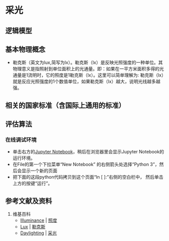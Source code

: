 # 采光

## 逻辑模型

## 基本物理概念
- 勒克斯（英文为lux,简写为lx）。勒克斯（lx）是反映光照强度的一种单位。其物理意义是指照射到单位面积上的光通量。即：如果在一平方米面积多得的光通量是1流明时，它的照度是1勒克斯（lx）。这里可以简单理解为: 勒克斯（lx）就是反应光照强度的1个数值单位，如果勒克斯（lx）越大，说明光线越多越强。

## 相关的国家标准（含国际上通用的标准）

## 评估算法

### 在线调试环境

- 单击右方的[Jupyter Notebook](https://mybinder.org/v2/gh/ipython/ipython-in-depth/master?filepath=binder/Index.ipynb)，稍后在浏览器里会显示Jupyter Notebook的运行环境。
- 在File的第一个下拉菜单“New Notebook” 的右侧箭头处选择“Python 3”，然后会显示一个新的页面
- 把下面的这段python代码拷贝到这个页面“In [ ]:”右侧的空白栏中， 然后单击上方的按键“运行”。

## 参考文献及资料

1. 维基百科
	- [Illuminance](https://en.wikipedia.org/wiki/Illuminance) | [照度](https://en.wikipedia.org/wiki/照度) 
	- [Lux](https://en.wikipedia.org/wiki/Lux) | [勒克斯](https://zh.wikipedia.org/wiki/%E5%8B%92%E5%85%8B%E6%96%AF) 
	- [Daylighting](https://en.wikipedia.org/wiki/Daylighting#LEED_documentation) | [采光](https://en.wikipedia.org/wiki/采光) 

